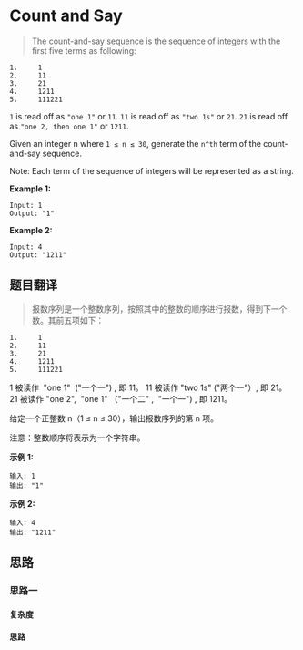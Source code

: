# Count and Say #
>The count-and-say sequence is the sequence of integers with the first five terms as following:
 
```
1.     1
2.     11
3.     21
4.     1211
5.     111221
```

```1``` is read off as ```"one 1"``` or ```11```.
```11``` is read off as ```"two 1s"``` or ```21```.
```21``` is read off as ```"one 2, then one 1"``` or ```1211```.

Given an integer n where ```1 ≤ n ≤ 30```, generate the ```n^th``` term of the count-and-say sequence.

Note: Each term of the sequence of integers will be represented as a string.

**Example 1:**
```
Input: 1
Output: "1"
```

**Example 2:**
```
Input: 4
Output: "1211"
```
 
## 题目翻译 ##
>报数序列是一个整数序列，按照其中的整数的顺序进行报数，得到下一个数。其前五项如下：
 
```
1.     1
2.     11
3.     21
4.     1211
5.     111221
```

1 被读作  "one 1"  ("一个一") , 即 11。
11 被读作 "two 1s" ("两个一"）, 即 21。
21 被读作 "one 2",  "one 1" （"一个二" ,  "一个一") , 即 1211。

给定一个正整数 n（1 ≤ n ≤ 30），输出报数序列的第 n 项。

注意：整数顺序将表示为一个字符串。

**示例 1:**
```
输入: 1
输出: "1"
```

**示例 2:**
```
输入: 4
输出: "1211"
```

## 思路 ##
### 思路一 ###

#### 复杂度 ####

#### 思路 ####